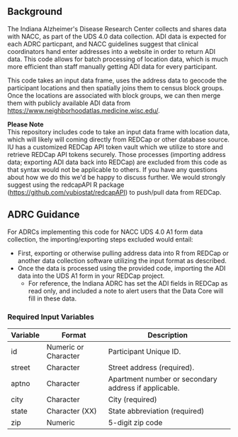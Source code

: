 ## Background
The Indiana Alzheimer's Disease Research Center collects and shares data with NACC, as part of the UDS 4.0 data collection. ADI data is expected for each ADRC particpant, and NACC guidelines suggest that clinical coordinators hand enter addresses into a website in order to return ADI data. This code allows for batch processing of location data, which is much more efficient than staff manually getting ADI data for every participant.

This code takes an input data frame, uses the address data to geocode the participant locations and then spatially joins them to census block groups. Once the locations are associated with block groups, we can then merge them with publicly available ADI data from https://www.neighborhoodatlas.medicine.wisc.edu/.

**Please Note**  
This repository includes code to take an input data frame with location data, which will likely will coming directly from REDCap or other database source. IU has a customized REDCap API token vault which we utilize to store and retrieve REDCap API tokens securely. Those processes (importing address data; exporting ADI data back into REDCap) are excluded from this code as that syntax would not be applicable to others. If you have any questions about how we do this we'd be happy to discuss further. We would strongly suggest using the redcapAPI R package (https://github.com/vubiostat/redcapAPI) to push/pull data from REDCap.

## ADRC Guidance 
For ADRCs implementing this code for NACC UDS 4.0 A1 form data collection, the importing/exporting steps excluded would entail:
  * First, exporting or otherwise pulling address data into R from REDCap or another data collection software utilizing the input format as described.
  * Once the data is processed using the provided code, importing the ADI data into the UDS A1 form in your REDCap project.
    * For reference, the Indiana ADRC has set the ADI fields in REDCap as read only, and included a note to alert users that the Data Core will fill in these data.


### Required Input Variables
Variable	| Format	| Description
----------|---------|------------
id	|Numeric or Character	|Participant Unique ID.
street	|Character	|Street address (required).
aptno	|Character	|Apartment number or secondary address if applicable.
city	|Character	|City (required)
state	|Character (XX)	|State abbreviation (required)
zip	|Numeric	|5-digit zip code
